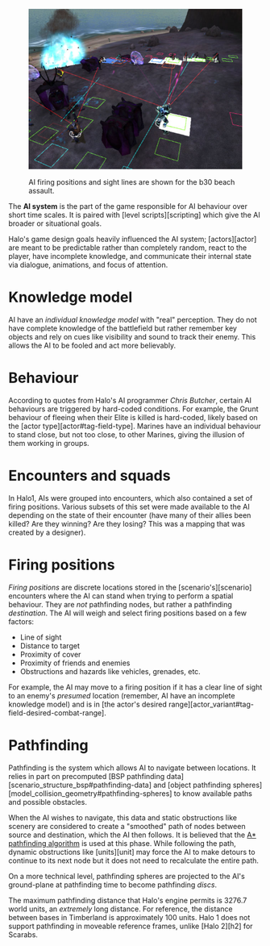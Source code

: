 <figure>
  <a href="ai.jpg">
    <img src="ai.jpg" alt=""/>
  </a>
  <figcaption>
    <p>AI firing positions and sight lines are shown for the b30 beach assault.</p>
  </figcaption>
</figure>

The **AI system** is the part of the game responsible for AI behaviour over short time scales. It is paired with [level scripts][scripting] which give the AI broader or situational goals.

Halo's game design goals heavily influenced the AI system; [actors][actor] are meant to be predictable rather than completely random, react to the player, have incomplete knowledge, and communicate their internal state via dialogue, animations, and focus of attention.

# Knowledge model
AI have an _individual knowledge model_ with "real" perception. They do not have complete knowledge of the battlefield but rather remember key objects and rely on cues like visibility and sound to track their enemy. This allows the AI to be fooled and act more believably.

# Behaviour
According to quotes from Halo's AI programmer _Chris Butcher_, certain AI behaviours are triggered by hard-coded conditions. For example, the Grunt behaviour of fleeing when their Elite is killed is hard-coded, likely based on the [actor type][actor#tag-field-type]. Marines have an individual behaviour to stand close, but not too close, to other Marines, giving the illusion of them working in groups.

# Encounters and squads
In Halo1, AIs were grouped into encounters, which also contained a set of firing positions. Various subsets of this set were made available to the AI depending on the state of their encounter (have many of their allies been killed? Are they winning? Are they losing? This was a mapping that was created by a designer).

# Firing positions
_Firing positions_ are discrete locations stored in the [scenario's][scenario] encounters where the AI can stand when trying to perform a spatial behaviour. They are _not_ pathfinding nodes, but rather a pathfinding _destination_. The AI will weigh and select firing positions based on a few factors:

* Line of sight
* Distance to target
* Proximity of cover
* Proximity of friends and enemies
* Obstructions and hazards like vehicles, grenades, etc.

For example, the AI may move to a firing position if it has a clear line of sight to an enemy's _presumed_ location (remember, AI have an incomplete knowledge model) and is in [the actor's desired range][actor_variant#tag-field-desired-combat-range].

# Pathfinding
Pathfinding is the system which allows AI to navigate between locations. It relies in part on precomputed [BSP pathfinding data][scenario_structure_bsp#pathfinding-data] and [object pathfinding spheres][model_collision_geometry#pathfinding-spheres] to know available paths and possible obstacles.

When the AI wishes to navigate, this data and static obstructions like scenery are considered to create a "smoothed" path of nodes between source and destination, which the AI then follows. It is believed that the [A* pathfinding algorithm][a-star-wiki] is used at this phase. While following the path, dynamic obstructions like [units][unit] may force the AI to make detours to continue to its next node but it does not need to recalculate the entire path.

On a more technical level, pathfinding spheres are projected to the AI's ground-plane at pathfinding time to become pathfinding _discs_.

The maximum pathfinding distance that Halo's engine permits is 3276.7 world units, an _extremely_ long distance. For reference, the distance between bases in Timberland is approximately 100 units. Halo 1 does not support pathfinding in moveable reference frames, unlike [Halo 2][h2] for Scarabs.


[a-star-wiki]: https://en.wikipedia.org/wiki/A*_search_algorithm
